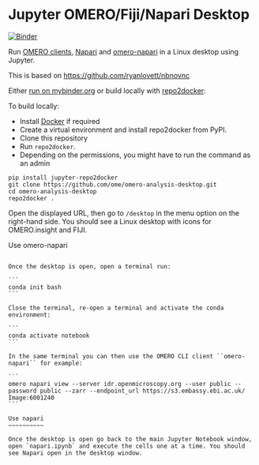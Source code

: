 # Jupyter OMERO/Fiji/Napari Desktop
[![Binder](https://mybinder.org/badge_logo.svg)](https://mybinder.org/v2/gh/ome/omero-analysis-desktop/master?filepath=napari.ipynb)


Run [OMERO clients](https://www.openmicroscopy.org/omero/downloads/), [Napari](http://napari.org/) and [omero-napari](https://gitlab.com/openmicroscopy/incubator/omero-napari) in a Linux desktop using Jupyter.

This is based on https://github.com/ryanlovett/nbnovnc

Either [run on mybinder.org](https://mybinder.org/v2/gh/ome/omero-analysis-desktop/master) or build locally with [repo2docker](https://repo2docker.readthedocs.io/):

To build locally:

 * Install [Docker](https://www.docker.com/) if required
 * Create a virtual environment and install repo2docker from PyPI.
 * Clone this repository
 * Run  ``repo2docker``. 
 * Depending on the permissions, you might have to run the command as an admin

```
pip install jupyter-repo2docker
git clone https://github.com/ome/omero-analysis-desktop.git
cd omero-analysis-desktop
repo2docker .
```

Open the displayed URL, then go to `/desktop` in the menu option on the right-hand side.
You should see a Linux desktop with icons for OMERO.insight and FIJI.

Use omero-napari
~~~~~~~~~~~~~~~~

Once the desktop is open, open a terminal run:

```
conda init bash
```

Close the terminal, re-open a terminal and activate the conda environment:

```
conda activate notebook
```

In the same terminal you can then use the OMERO CLI client ``omero-napari`` for example:

```
omero napari view --server idr.openmicroscopy.org --user public --password public --zarr --endpoint_url https://s3.embassy.ebi.ac.uk/ Image:6001240
```

Use napari
~~~~~~~~~~

Once the desktop is open go back to the main Jupyter Notebook window, open `napari.ipynb` and execute the cells one at a time. You should see Napari open in the desktop window.
